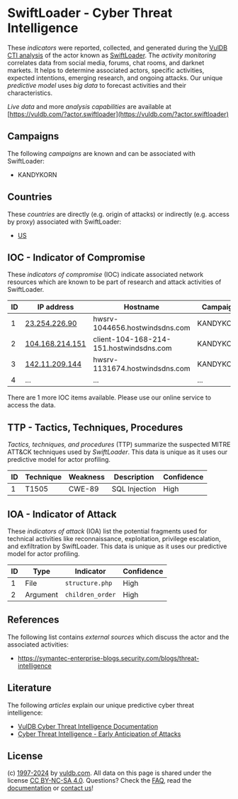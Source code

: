 # SwiftLoader - Cyber Threat Intelligence

These _indicators_ were reported, collected, and generated during the [VulDB CTI analysis](https://vuldb.com/?kb.cti) of the actor known as [SwiftLoader](https://vuldb.com/?actor.swiftloader). The _activity monitoring_ correlates data from social media, forums, chat rooms, and darknet markets. It helps to determine associated actors, specific activities, expected intentions, emerging research, and ongoing attacks. Our unique _predictive model_ uses _big data_ to forecast activities and their characteristics.

_Live data_ and more _analysis capabilities_ are available at [https://vuldb.com/?actor.swiftloader](https://vuldb.com/?actor.swiftloader)

## Campaigns

The following _campaigns_ are known and can be associated with SwiftLoader:

* KANDYKORN

## Countries

These _countries_ are directly (e.g. origin of attacks) or indirectly (e.g. access by proxy) associated with SwiftLoader:

* [US](https://vuldb.com/?country.us)

## IOC - Indicator of Compromise

These _indicators of compromise_ (IOC) indicate associated network resources which are known to be part of research and attack activities of SwiftLoader.

ID | IP address | Hostname | Campaign | Confidence
-- | ---------- | -------- | -------- | ----------
1 | [23.254.226.90](https://vuldb.com/?ip.23.254.226.90) | hwsrv-1044656.hostwindsdns.com | KANDYKORN | High
2 | [104.168.214.151](https://vuldb.com/?ip.104.168.214.151) | client-104-168-214-151.hostwindsdns.com | KANDYKORN | High
3 | [142.11.209.144](https://vuldb.com/?ip.142.11.209.144) | hwsrv-1131674.hostwindsdns.com | KANDYKORN | High
4 | ... | ... | ... | ...

There are 1 more IOC items available. Please use our online service to access the data.

## TTP - Tactics, Techniques, Procedures

_Tactics, techniques, and procedures_ (TTP) summarize the suspected MITRE ATT&CK techniques used by _SwiftLoader_. This data is unique as it uses our predictive model for actor profiling.

ID | Technique | Weakness | Description | Confidence
-- | --------- | -------- | ----------- | ----------
1 | T1505 | CWE-89 | SQL Injection | High

## IOA - Indicator of Attack

These _indicators of attack_ (IOA) list the potential fragments used for technical activities like reconnaissance, exploitation, privilege escalation, and exfiltration by SwiftLoader. This data is unique as it uses our predictive model for actor profiling.

ID | Type | Indicator | Confidence
-- | ---- | --------- | ----------
1 | File | `structure.php` | High
2 | Argument | `children_order` | High

## References

The following list contains _external sources_ which discuss the actor and the associated activities:

* https://symantec-enterprise-blogs.security.com/blogs/threat-intelligence

## Literature

The following _articles_ explain our unique predictive cyber threat intelligence:

* [VulDB Cyber Threat Intelligence Documentation](https://vuldb.com/?kb.cti)
* [Cyber Threat Intelligence - Early Anticipation of Attacks](https://www.scip.ch/en/?labs.20201022)

## License

(c) [1997-2024](https://vuldb.com/?kb.changelog) by [vuldb.com](https://vuldb.com/?kb.about). All data on this page is shared under the license [CC BY-NC-SA 4.0](https://creativecommons.org/licenses/by-nc-sa/4.0/). Questions? Check the [FAQ](https://vuldb.com/?kb.faq), read the [documentation](https://vuldb.com/?kb) or [contact us](https://vuldb.com/?contact)!
